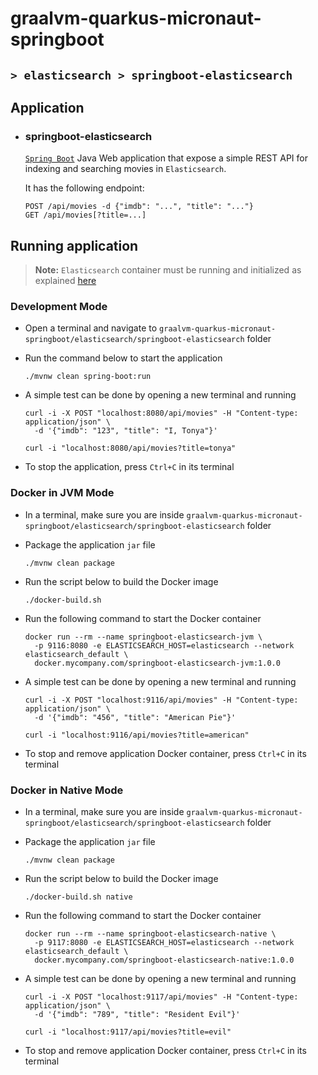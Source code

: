 # graalvm-quarkus-micronaut-springboot
## `> elasticsearch > springboot-elasticsearch`

## Application

- ### springboot-elasticsearch

  [`Spring Boot`](https://docs.spring.io/spring-boot/docs/current/reference/htmlsingle/) Java Web application that expose a simple REST API for indexing and searching movies in `Elasticsearch`.
  
  It has the following endpoint:
  ```
  POST /api/movies -d {"imdb": "...", "title": "..."}
  GET /api/movies[?title=...]
  ```

## Running application

> **Note:** `Elasticsearch` container must be running and initialized as explained [here](https://github.com/ivangfr/graalvm-quarkus-micronaut-springboot/tree/master/elasticsearch#start-environment)

### Development Mode

- Open a terminal and navigate to `graalvm-quarkus-micronaut-springboot/elasticsearch/springboot-elasticsearch` folder

- Run the command below to start the application
  ```
  ./mvnw clean spring-boot:run
  ```

- A simple test can be done by opening a new terminal and running
  ```
  curl -i -X POST "localhost:8080/api/movies" -H "Content-type: application/json" \
    -d '{"imdb": "123", "title": "I, Tonya"}'
  
  curl -i "localhost:8080/api/movies?title=tonya"
  ```

- To stop the application, press `Ctrl+C` in its terminal

### Docker in JVM Mode

- In a terminal, make sure you are inside `graalvm-quarkus-micronaut-springboot/elasticsearch/springboot-elasticsearch` folder

- Package the application `jar` file
  ```
  ./mvnw clean package
  ```

- Run the script below to build the Docker image
  ```
  ./docker-build.sh
  ```

- Run the following command to start the Docker container
  ```
  docker run --rm --name springboot-elasticsearch-jvm \
    -p 9116:8080 -e ELASTICSEARCH_HOST=elasticsearch --network elasticsearch_default \
    docker.mycompany.com/springboot-elasticsearch-jvm:1.0.0
  ```

- A simple test can be done by opening a new terminal and running
  ```
  curl -i -X POST "localhost:9116/api/movies" -H "Content-type: application/json" \
    -d '{"imdb": "456", "title": "American Pie"}'
  
  curl -i "localhost:9116/api/movies?title=american"
  ```

- To stop and remove application Docker container, press `Ctrl+C` in its terminal

### Docker in Native Mode

- In a terminal, make sure you are inside `graalvm-quarkus-micronaut-springboot/elasticsearch/springboot-elasticsearch` folder

- Package the application `jar` file
  ```
  ./mvnw clean package
  ```

- Run the script below to build the Docker image
  ```
  ./docker-build.sh native
  ```

- Run the following command to start the Docker container
  ```
  docker run --rm --name springboot-elasticsearch-native \
    -p 9117:8080 -e ELASTICSEARCH_HOST=elasticsearch --network elasticsearch_default \
    docker.mycompany.com/springboot-elasticsearch-native:1.0.0
  ```

- A simple test can be done by opening a new terminal and running
  ```
  curl -i -X POST "localhost:9117/api/movies" -H "Content-type: application/json" \
    -d '{"imdb": "789", "title": "Resident Evil"}'
  
  curl -i "localhost:9117/api/movies?title=evil"
  ```

- To stop and remove application Docker container, press `Ctrl+C` in its terminal
